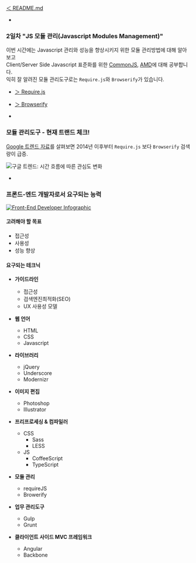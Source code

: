[＜ README.md](../README.md)

-

### 2일차 "JS 모듈 관리(Javascript Modules Management)"

이번 시간에는 Javascript 관리와 성능을 향상시키지 위한 모듈 관리방법에 대해 알아보고<br>
Client/Server Side Javascript 표준화를 위한 [CommonJS](http://en.wikipedia.org/wiki/CommonJS), [AMD](http://en.wikipedia.org/wiki/Asynchronous_module_definition)에 대해 공부합니다.<br>
익히 잘 알려진 모듈 관리도구로는 `Require.js`와 `Browserify`가 있습니다.

- [＞ Require.js](module-loader/requirejs.md)
- [＞ Browserify](module-loader/browserify.md)

-

### 모듈 관리도구 - 현재 트랜드 체크!

[Google 트렌드 자료](http://www.google.com/trends/explore#q=require.js%2C%20Browserify&date=1%2F2011%2054m&cmpt=q&tz=)를 살펴보면 2014년 이후부터 `Require.js` 보다 `Browserify` 검색량이 급증.

![구글 트렌드: 시간 흐름에 따른 관심도 변화](GUIDE/compare-requirejs-vs-browserify.png)

-

### 프론드-엔드 개발자로서 요구되는 능력

[![Front-End Developer Infographic](GUIDE/life-of-front-end-developer-infographic-Secondary.jpg)](http://www.skilledup.com/articles/life-front-end-web-developer-infographic)

#### 고려해야 할 목표
- 접근성
- 사용성
- 성능 향상

#### 요구되는 테크닉

- **가이드라인**
	- 접근성
	- 검색엔진최적화(SEO)
	- UX 사용성 모델

- **웹 언어**
	- HTML
	- CSS
	- Javascript

- **라이브러리**
	- jQuery
	- Underscore
	- Modernizr

- **이미지 편집**
	- Photoshop
	- Illustrator

- **프리프로세싱 & 컴파일러**
	- CSS
		- Sass
		- LESS
	- JS
		- CoffeeScript
		- TypeScript

- **모듈 관리**
	- requireJS
	- Browerify

- **업무 관리도구**
	- Gulp
	- Grunt

- **클라이언트 사이드 MVC 프레임워크**
	- Angular
	- Backbone